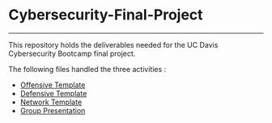 # Cybersecurity-Final-Project
---

This repository holds the deliverables needed for the UC Davis Cybersecurity Bootcamp final project.

The following files handled the three activities :

- [Offensive Template](OffensiveTemplate.md)
- [Defensive Template](DefensiveTemplate.md)
- [Network Template](NetworkTemplate.md)
- [Group Presentation](Offensive_Final_Project_Presentation_Template.pdf)

